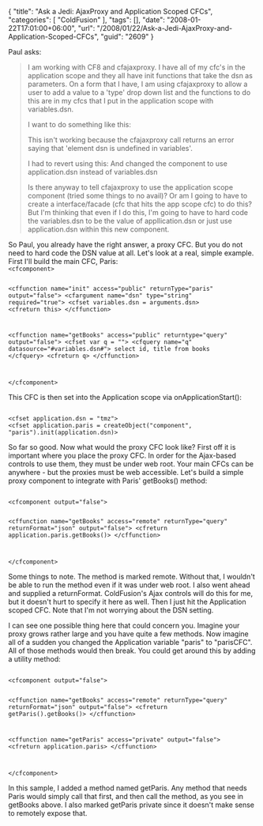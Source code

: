 {
	"title": "Ask a Jedi: AjaxProxy and Application Scoped CFCs",
	"categories": [
		"ColdFusion"
	],
	"tags": [],
	"date": "2008-01-22T17:01:00+06:00",
	"url": "/2008/01/22/Ask-a-Jedi-AjaxProxy-and-Application-Scoped-CFCs",
	"guid": "2609"
}

Paul asks:

<blockquote>
<p>
I am working with CF8 and cfajaxproxy.  I have all of my cfc's in the application scope and they all have init functions that take the dsn as parameters. On a form that I have, I am using cfajaxproxy to allow a user to add a value to a 'type' drop down list and the functions to do this are in my cfcs that I put in the application scope with variables.dsn.  

I want to do something like this: <cfajaxproxy cfc="APPLICATION.resourceManager" jsclassname="resourceManagerObj"/> 

This isn't working because the cfajaxproxy call returns an error saying that 'element dsn is undefined in variables'.  

I had to revert using this: <cfajaxproxy cfc="admin.cfc.resourceManager" jsclassname="resourceManagerObj" />
And changed the component to use application.dsn instead of variables.dsn

Is there anyway to tell cfajaxproxy to use the application scope component (tried some things to no avail)?  Or am I going to have to create a interface/facade (cfc that hits the app scope cfc) to do this?   But I'm thinking that even if I do this, I'm going to have to hard code the variables.dsn to be the value of appllication.dsn or just use application.dsn within this new component.
</p>
</blockquote>
<!--more-->
So Paul, you already have the right answer, a proxy CFC. But you do not need to hard code the DSN value at all. Let's look at a real, simple example. First I'll build the main CFC, Paris:

<code>
&lt;cfcomponent&gt;

&lt;cffunction name="init" access="public" returnType="paris" output="false"&gt;
  &lt;cfargument name="dsn" type="string" required="true"&gt;
  &lt;cfset variables.dsn = arguments.dsn&gt;
  &lt;cfreturn this&gt;
&lt;/cffunction&gt;

&lt;cffunction name="getBooks" access="public" returntype="query" output="false"&gt;
  &lt;cfset var q = ""&gt;
  &lt;cfquery name="q" datasource="#variables.dsn#"&gt;
  select id, title
  from books
  &lt;/cfquery&gt;
  &lt;cfreturn q&gt;
&lt;/cffunction&gt;

&lt;/cfcomponent&gt;
</code>

This CFC is then set into the Application scope via onApplicationStart():

<code>
&lt;cfset application.dsn = "tmz"&gt;
&lt;cfset application.paris = createObject("component", "paris").init(application.dsn)&gt;
</code>

So far so good. Now what would the proxy CFC look like? First off it is important where you place the proxy CFC. In order for the Ajax-based controls to use them, they must be under web root. Your main CFCs can be anywhere - but the proxies must be web accessible. Let's build a simple proxy component to integrate with Paris' getBooks() method:

<code>
&lt;cfcomponent output="false"&gt;

&lt;cffunction name="getBooks" access="remote" returnType="query" returnFormat="json" output="false"&gt;
  &lt;cfreturn application.paris.getBooks()&gt;
&lt;/cffunction&gt;

&lt;/cfcomponent&gt;
</code>

Some things to note. The method is marked remote. Without that, I wouldn't be able to run the method even if it was under web root. I also went ahead and supplied a returnFormat. ColdFusion's Ajax controls will do this for me, but it doesn't hurt to specify it here as well. Then I just hit the Application scoped CFC. Note that I'm not worrying about the DSN setting.

I can see one possible thing here that could concern you. Imagine your proxy grows rather large and you have quite a few methods. Now imagine all of a sudden you changed the Application variable "paris" to "parisCFC". All of those methods would then break. You could get around this by adding a utility method:

<code>
&lt;cfcomponent output="false"&gt;

&lt;cffunction name="getBooks" access="remote" returnType="query" returnFormat="json" output="false"&gt;
  &lt;cfreturn getParis().getBooks()&gt;
&lt;/cffunction&gt;

&lt;cffunction name="getParis" access="private" output="false"&gt;
  &lt;cfreturn application.paris&gt;
&lt;/cffunction&gt;

&lt;/cfcomponent&gt;
</code>

In this sample, I added a method named getParis. Any method that needs Paris would simply call that first, and then call the method, as you see in getBooks above. I also marked getParis private since it doesn't make sense to remotely expose that.